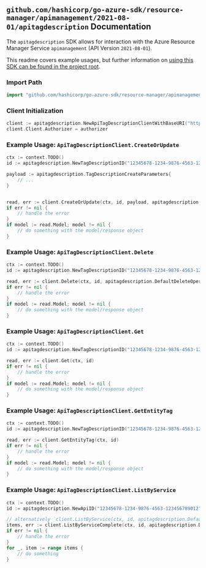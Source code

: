
## `github.com/hashicorp/go-azure-sdk/resource-manager/apimanagement/2021-08-01/apitagdescription` Documentation

The `apitagdescription` SDK allows for interaction with the Azure Resource Manager Service `apimanagement` (API Version `2021-08-01`).

This readme covers example usages, but further information on [using this SDK can be found in the project root](https://github.com/hashicorp/go-azure-sdk/tree/main/docs).

### Import Path

```go
import "github.com/hashicorp/go-azure-sdk/resource-manager/apimanagement/2021-08-01/apitagdescription"
```


### Client Initialization

```go
client := apitagdescription.NewApiTagDescriptionClientWithBaseURI("https://management.azure.com")
client.Client.Authorizer = authorizer
```


### Example Usage: `ApiTagDescriptionClient.CreateOrUpdate`

```go
ctx := context.TODO()
id := apitagdescription.NewTagDescriptionID("12345678-1234-9876-4563-123456789012", "example-resource-group", "serviceValue", "apiIdValue", "tagDescriptionIdValue")

payload := apitagdescription.TagDescriptionCreateParameters{
	// ...
}


read, err := client.CreateOrUpdate(ctx, id, payload, apitagdescription.DefaultCreateOrUpdateOperationOptions())
if err != nil {
	// handle the error
}
if model := read.Model; model != nil {
	// do something with the model/response object
}
```


### Example Usage: `ApiTagDescriptionClient.Delete`

```go
ctx := context.TODO()
id := apitagdescription.NewTagDescriptionID("12345678-1234-9876-4563-123456789012", "example-resource-group", "serviceValue", "apiIdValue", "tagDescriptionIdValue")

read, err := client.Delete(ctx, id, apitagdescription.DefaultDeleteOperationOptions())
if err != nil {
	// handle the error
}
if model := read.Model; model != nil {
	// do something with the model/response object
}
```


### Example Usage: `ApiTagDescriptionClient.Get`

```go
ctx := context.TODO()
id := apitagdescription.NewTagDescriptionID("12345678-1234-9876-4563-123456789012", "example-resource-group", "serviceValue", "apiIdValue", "tagDescriptionIdValue")

read, err := client.Get(ctx, id)
if err != nil {
	// handle the error
}
if model := read.Model; model != nil {
	// do something with the model/response object
}
```


### Example Usage: `ApiTagDescriptionClient.GetEntityTag`

```go
ctx := context.TODO()
id := apitagdescription.NewTagDescriptionID("12345678-1234-9876-4563-123456789012", "example-resource-group", "serviceValue", "apiIdValue", "tagDescriptionIdValue")

read, err := client.GetEntityTag(ctx, id)
if err != nil {
	// handle the error
}
if model := read.Model; model != nil {
	// do something with the model/response object
}
```


### Example Usage: `ApiTagDescriptionClient.ListByService`

```go
ctx := context.TODO()
id := apitagdescription.NewApiID("12345678-1234-9876-4563-123456789012", "example-resource-group", "serviceValue", "apiIdValue")

// alternatively `client.ListByService(ctx, id, apitagdescription.DefaultListByServiceOperationOptions())` can be used to do batched pagination
items, err := client.ListByServiceComplete(ctx, id, apitagdescription.DefaultListByServiceOperationOptions())
if err != nil {
	// handle the error
}
for _, item := range items {
	// do something
}
```
